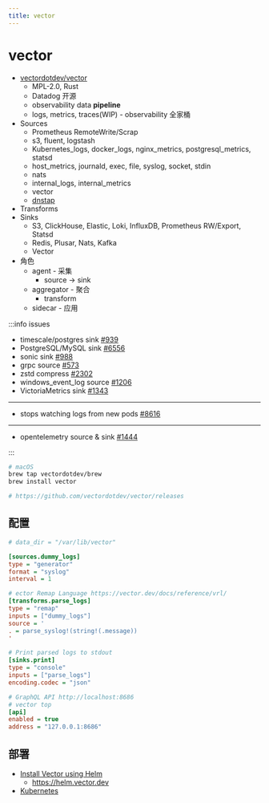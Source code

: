 ```yaml
---
title: vector
---
```


# vector

- [vectordotdev/vector](https://github.com/vectordotdev/vector)
  - MPL-2.0, Rust
  - Datadog 开源
  - observability data **pipeline**
  - logs, metrics, traces(WIP) - observability 全家桶
- Sources
  - Prometheus RemoteWrite/Scrap
  - s3, fluent, logstash
  - Kubernetes_logs, docker_logs, nginx_metrics, postgresql_metrics, statsd
  - host_metrics, journald, exec, file, syslog, socket, stdin
  - nats
  - internal_logs, internal_metrics
  - vector
  - [dnstap](https://dnstap.info/)
- Transforms
- Sinks
  - S3, ClickHouse, Elastic, Loki, InfluxDB, Prometheus RW/Export, Statsd
  - Redis, Plusar, Nats, Kafka
  - Vector
- 角色
  - agent - 采集
    - source -> sink
  - aggregator - 聚合
    - transform
  - sidecar - 应用

:::info issues

- timescale/postgres sink [#939](https://github.com/vectordotdev/vector/issues/939)
- PostgreSQL/MySQL sink [#6556](https://github.com/vectordotdev/vector/issues/6556)
- sonic sink [#988](https://github.com/vectordotdev/vector/issues/988)
- grpc source [#573](https://github.com/vectordotdev/vector/issues/573)
- zstd compress [#2302](https://github.com/vectordotdev/vector/issues/2302)
- windows_event_log source [#1206](https://github.com/vectordotdev/vector/issues/1206)
- VictoriaMetrics sink [#1343](https://github.com/vectordotdev/vector/issues/1343)

---

- stops watching logs from new pods [#8616](https://github.com/vectordotdev/vector/issues/8616)

---

- opentelemetry source & sink [#1444](https://github.com/vectordotdev/vector/issues/1444)

:::

```bash
# macOS
brew tap vectordotdev/brew
brew install vector

# https://github.com/vectordotdev/vector/releases
```

## 配置

```ini
# data_dir = "/var/lib/vector"

[sources.dummy_logs]
type = "generator"
format = "syslog"
interval = 1

# ector Remap Language https://vector.dev/docs/reference/vrl/
[transforms.parse_logs]
type = "remap"
inputs = ["dummy_logs"]
source = '
. = parse_syslog!(string!(.message))
'

# Print parsed logs to stdout
[sinks.print]
type = "console"
inputs = ["parse_logs"]
encoding.codec = "json"

# GraphQL API http://localhost:8686
# vector top
[api]
enabled = true
address = "127.0.0.1:8686"
```

## 部署

- [Install Vector using Helm](https://vector.dev/docs/setup/installation/package-managers/helm/)
  - https://helm.vector.dev
- [Kubernetes](https://vector.dev/docs/setup/installation/platforms/kubernetes/)
